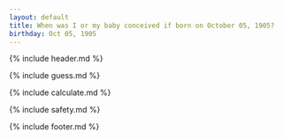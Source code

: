 ```yaml
---
layout: default
title: When was I or my baby conceived if born on October 05, 1905?
birthday: Oct 05, 1905
---
```


{% include header.md %}

{% include guess.md %}

{% include calculate.md %}

{% include safety.md %}

{% include footer.md %}



